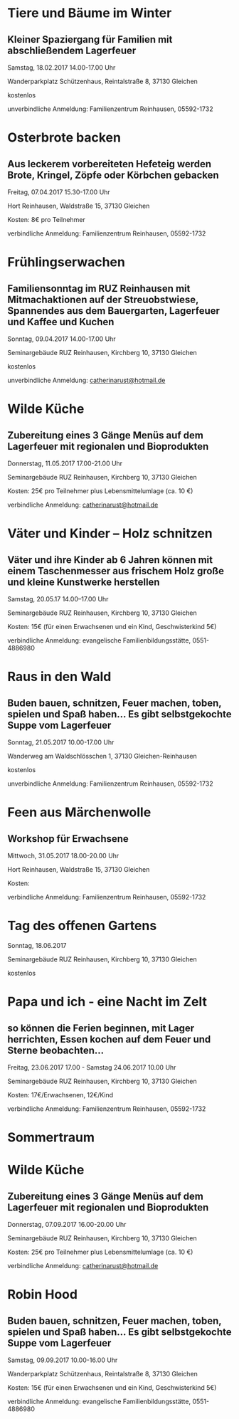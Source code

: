 # Tiere und Bäume im Winter
## Kleiner Spaziergang für Familien mit abschließendem Lagerfeuer
Samstag, 18.02.2017 14.00-17.00 Uhr

Wanderparkplatz Schützenhaus, Reintalstraße 8, 37130 Gleichen

kostenlos

unverbindliche Anmeldung: Familienzentrum Reinhausen, 05592-1732

# Osterbrote backen
## Aus leckerem vorbereiteten Hefeteig werden Brote, Kringel, Zöpfe oder Körbchen gebacken
Freitag, 07.04.2017 15.30-17.00 Uhr

Hort Reinhausen, Waldstraße 15, 37130 Gleichen

Kosten: 8€ pro Teilnehmer

verbindliche Anmeldung: Familienzentrum Reinhausen, 05592-1732

# Frühlingserwachen
## Familiensonntag im RUZ Reinhausen mit Mitmachaktionen auf der Streuobstwiese, Spannendes aus dem Bauergarten, Lagerfeuer und Kaffee und Kuchen
Sonntag, 09.04.2017 14.00-17.00 Uhr

Seminargebäude RUZ Reinhausen, Kirchberg 10, 37130 Gleichen

kostenlos

unverbindliche Anmeldung: catherinarust@hotmail.de

# Wilde Küche
## Zubereitung eines 3 Gänge Menüs auf dem Lagerfeuer mit regionalen und Bioprodukten
Donnerstag, 11.05.2017 17.00-21.00 Uhr

Seminargebäude RUZ Reinhausen, Kirchberg 10, 37130 Gleichen

Kosten: 25€ pro Teilnehmer plus Lebensmittelumlage (ca. 10 €)

verbindliche Anmeldung: catherinarust@hotmail.de

# Väter und Kinder – Holz schnitzen
## Väter und ihre Kinder ab 6 Jahren können mit einem Taschenmesser aus frischem Holz große und kleine Kunstwerke  herstellen
Samstag, 20.05.17 14.00–17.00 Uhr

Seminargebäude RUZ Reinhausen, Kirchberg 10, 37130 Gleichen

Kosten: 15€ (für einen Erwachsenen und ein Kind, Geschwisterkind 5€)

verbindliche Anmeldung: evangelische Familienbildungsstätte, 0551-4886980

# Raus in den Wald
## Buden bauen, schnitzen, Feuer machen, toben, spielen und Spaß haben... Es gibt selbstgekochte Suppe vom Lagerfeuer
Sonntag, 21.05.2017 10.00-17.00 Uhr

Wanderweg am Waldschlösschen 1, 37130 Gleichen-Reinhausen

kostenlos

unverbindliche Anmeldung: Familienzentrum Reinhausen, 05592-1732

# Feen aus Märchenwolle
## Workshop für Erwachsene
Mittwoch, 31.05.2017 18.00-20.00 Uhr

Hort Reinhausen, Waldstraße 15, 37130 Gleichen

Kosten:

verbindliche Anmeldung: Familienzentrum Reinhausen, 05592-1732

# Tag des offenen Gartens

Sonntag, 18.06.2017

Seminargebäude RUZ Reinhausen, Kirchberg 10, 37130 Gleichen

kostenlos

# Papa und ich - eine Nacht im Zelt
## so können die Ferien beginnen, mit Lager herrichten, Essen kochen auf dem Feuer und Sterne beobachten...
Freitag, 23.06.2017 17.00 - Samstag 24.06.2017 10.00 Uhr

Seminargebäude RUZ Reinhausen, Kirchberg 10, 37130 Gleichen

Kosten: 17€/Erwachsenen, 12€/Kind

verbindliche Anmeldung: Familienzentrum Reinhausen, 05592-1732

# Sommertraum

# Wilde Küche
## Zubereitung eines 3 Gänge Menüs auf dem Lagerfeuer mit regionalen und Bioprodukten
Donnerstag, 07.09.2017 16.00-20.00 Uhr

Seminargebäude RUZ Reinhausen, Kirchberg 10, 37130 Gleichen

Kosten: 25€ pro Teilnehmer plus Lebensmittelumlage (ca. 10 €)

verbindliche Anmeldung: catherinarust@hotmail.de

# Robin Hood
## Buden bauen, schnitzen, Feuer machen, toben, spielen und Spaß haben... Es gibt selbstgekochte Suppe vom Lagerfeuer
Samstag, 09.09.2017 10.00-16.00 Uhr

Wanderparkplatz Schützenhaus, Reintalstraße 8, 37130 Gleichen

Kosten: 15€ (für einen Erwachsenen und ein Kind, Geschwisterkind 5€)

verbindliche Anmeldung: evangelische Familienbildungsstätte, 0551-4886980

